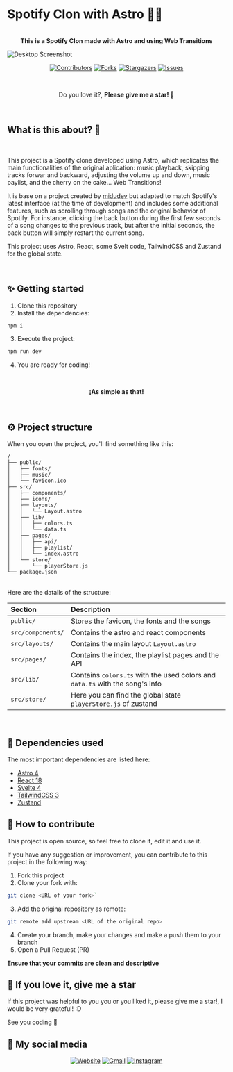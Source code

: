 # Spotify Clon with Astro 🚀🎶

<div align="center">
  <br />
  <strong>This is a Spotify Clon made with Astro and using Web Transitions</strong>
</div>

![Desktop Screenshot](https://github.com/user-attachments/assets/dcf3f8b1-e49f-4f1e-8b00-18cf7cbddda0)

<div align="center">
  
  [![Contributors][contributors-shield]][contributors-url]
  [![Forks][forks-shield]][forks-url]
  [![Stargazers][stars-shield]][stars-url]
  [![Issues][issues-shield]][issues-url]
  
</div>
<br />

<p align="center">
  Do you love it?, <strong>Please give me a star! 🌟</strong>
</p>
<br />

## What is this about? 🤔

<br />

This project is a Spotify clone developed using Astro, which replicates the main functionalities of the original aplication: music playback, skipping tracks forwar and backward, adjusting the volume up and down, music paylist, and the cherry on the cake... Web Transitions!

It is base on a project created by [midudev](https://github.com/midudev) but adapted to match Spotify's latest interface (at the time of development) and includes some additional features, such as scrolling through songs and the original behavior of Spotify. For instance, clicking the back button during the first few seconds of a song changes to the previous track, but after the initial seconds, the back button will simply restart the current song.

This project uses Astro, React, some Svelt code, TailwindCSS and Zustand for the global state.

<br />

## ✨ Getting started

1. Clone this repository
2. Install the dependencies:
```sh
npm i
```
3. Execute the project:
```sh
npm run dev
```
4. You are ready for coding!

<br />
<p align="center">
  <strong>¡As simple as that!</strong>
</p>
<br />

## ⚙️ Project structure

When you open the project, you'll find something like this:

```text
/
├── public/
│   ├── fonts/
│   ├── music/
│   └── favicon.ico
├── src/
│   ├── components/
│   ├── icons/
│   ├── layouts/
│   │   └── Layout.astro
│   ├── lib/
│   │   ├── colors.ts
│   │   └── data.ts
│   ├── pages/
│   │   ├── api/
│   │   ├── playlist/
│   │   └── index.astro
│   └── store/
│       └── playerStore.js
└── package.json
```

<br />
Here are the datails of the structure:

| Section                   | Description                                                                  |
| :------------------------ | :--------------------------------------------------------------------------- |
| `public/`                 | Stores the favicon, the fonts and the songs                                  |
| `src/components/`         | Contains the astro and react components                                      |
| `src/layouts/`            | Contains the main layout `Layout.astro`                                      |
| `src/pages/`              | Contains the index, the playlist pages and the API                           |
| `src/lib/`                | Contains `colors.ts` with the used colors and `data.ts` with the song's info |
| `src/store/`              | Here you can find the global state `playerStore.js` of zustand               |

<br />

## 💾 Dependencies used

The most important dependencies are listed here:

* [Astro 4](https://astro.build/blog/astro-4/)
* [React 18](https://es.react.dev/blog/2022/03/29/react-v18)
* [Svelte 4](https://svelte.dev/)
* [TailwindCSS 3](https://tailwindcss.com/blog/tailwindcss-v3)
* [Zustand](https://zustand-demo.pmnd.rs/)

## 🤝 How to contribute

This project is open source, so feel free to clone it, edit it and use it.

If you have any suggestion or improvement, you can contribute to this project in the following way:

1. Fork this project
2. Clone your fork with:
```sh
git clone <URL of your fork>`
```
3. Add the original repository as remote:
```sh
git remote add upstream <URL of the original repo>
```
4. Create your branch, make your changes and make a push them to your branch
5. Open a Pull Request (PR)

**Ensure that your commits are clean and descriptive**

## 🌟 If you love it, give me a star

If this project was helpful to you you or you liked it, please give me a star!, I would be very grateful! :D

See you coding 👋

## 💙 My social media

<p align="center">
  <a href="https://nizvan-dev.vercel.app"><img src="https://img.icons8.com/?size=50&id=9x65MLqCekT5&format=png&color=000000" alt="Website"/></a>
	<a href="mailto:nizvan.dev@gmail.com"><img src="https://img.icons8.com/?size=50&id=xLIkjgcmFOsC&format=png&color=000000" alt="Gmail"/></a>
	<a href="https://www.instagram.com/nizvan_dev/"><img src="https://img.icons8.com/?size=50&id=Xy10Jcu1L2Su&format=png&color=000000" alt="Instagram"/></a>
</p>

[contributors-shield]: https://img.shields.io/github/contributors/Nizvan018/spotify_astro.svg?style=for-the-badge
[contributors-url]: https://github.com/Nizvan018/spotify_astro/graphs/contributors
[forks-shield]: https://img.shields.io/github/forks/Nizvan018/spotify_astro.svg?style=for-the-badge
[forks-url]: https://github.com/Nizvan018/spotify_astro/network/members
[stars-shield]: https://img.shields.io/github/stars/Nizvan018/spotify_astro.svg?style=for-the-badge
[stars-url]: https://github.com/Nizvan018/spotify_astro/stargazers
[issues-shield]: https://img.shields.io/github/issues/Nizvan018/spotify_astro.svg?style=for-the-badge
[issues-url]: https://github.com/Nizvan018/spotify_astro/issues

